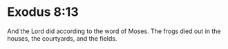 # Exodus 8:13

And the Lord did according to the word of Moses. The frogs died out in the houses, the courtyards, and the fields.
